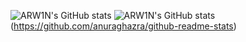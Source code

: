 <!--START_SECTION:waka-->
<!--END_SECTION:waka-->

![ARW1N's GitHub stats](https://github-readme-stats.vercel.app/api?username=ARW1N&bg_color=30,e96443,904e95&title_color=fff&text_color=fff)
![ARW1N's GitHub stats](https://github-readme-stats.vercel.app/api/top-langs/?username=ARW1N&bg_color=30,e96443,904e95&title_color=fff&text_color=fff&layout=compact)(https://github.com/anuraghazra/github-readme-stats)
